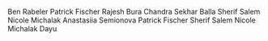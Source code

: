 Ben Rabeler
Patrick Fischer 
Rajesh Bura
Chandra Sekhar Balla
Sherif Salem
Nicole Michalak
Anastasiia Semionova
Patrick Fischer
Sherif Salem
Nicole Michalak
Dayu

